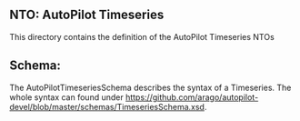 NTO: AutoPilot Timeseries
-----

This directory contains the definition of the AutoPilot Timeseries NTOs


Schema:
--

The AutoPilotTimeseriesSchema describes the syntax of a Timeseries. The whole syntax can found
under https://github.com/arago/autopilot-devel/blob/master/schemas/TimeseriesSchema.xsd.
